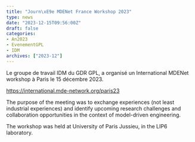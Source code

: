 ```yaml
---
title: "Journ\xE9e MDENet France Workshop 2023"
type: news
date: "2023-12-15T09:56:00Z"
draft: false
categories:
- An2023
- EvenementGPL
- IDM
archives: ["2023-12"]
---
```


Le groupe de travail IDM du GDR GPL, a organisé un International MDENet workshop à Paris le 15 décembre 2023.

<https://international.mde-network.org/paris23>

The purpose of the meeting was to exchange experiences (not least industrial experiences) and identify upcoming research challenges and collaboration opportunities in the context of model-driven engineering.

The workshop was held at University of Paris Jussieu, in the LIP6 laboratory.
